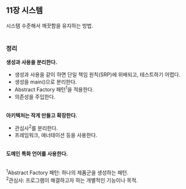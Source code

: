 ## 11장 시스템
시스템 수준해서 깨끗함을 유지하는 방법.<br/><br/>

### 정리
**생성과 사용을 분리한다.**<br/>
- 생성과 사용을 같이 하면 단일 책임 원칙(SRP)에 위배되고, 테스트하기 어렵다.<br/>
- 생성을 main()으로 분리한다.<br/>
- Abstract Factory 패턴<sup>1</sup>을 적용한다.<br/>
- 의존성을 주입한다.<br/><br/>

**아키텍처는 작게 만들고 확장한다.**<br/>
- 관심사<sup>2</sup>를 분리한다.<br/>
- 프레임워크, 애너테이션 등을 사용한다.<br/><br/>

**도메인 특화 언어를 사용한다.**<br/><br/>


<sup>1</sup>Abstract Factory 패턴: 하나의 제품군을 생성하는 패턴.<br/>
<sup>2</sup>관심사: 프로그램이 해결하고자 하는 개별적인 기능이나 목적.<br/>
